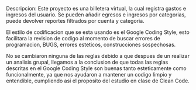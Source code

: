Descripcion:
Este proyecto es una billetera virtual, la cual registra gastos e ingresos del usuario. Se pueden añadir egresos e ingresos por categorias, puede devolver reportes filtrados por cuenta y categoria.

El estilo de codificacion que se esta usando es el Google Coding Style, esto facilitara la revision de codigo al momento de buscar errores de programacion, BUGS, errores esteticos, construcciones sospechosas.

No se cambiaron ninguna de las reglas debido a que despues de un realizar un analisis grupal, llegamos a la conclusion de que todas las reglas descritas en el Google Coding Style son buenas tanto esteticamente como funcionalmente, ya que nos ayudaron a mantener un codigo limpio y entendible, cumpliendo asi el proposito del estudio en clase de Clean Code.


